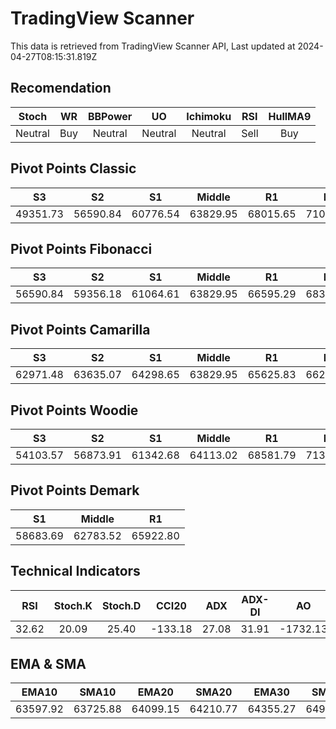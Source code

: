 # TradingView Scanner
This data is retrieved from TradingView Scanner API, Last updated at 2024-04-27T08:15:31.819Z

## Recomendation
| Stoch | WR | BBPower | UO | Ichimoku | RSI | HullMA9 |
| :---: | :---: | :---: | :---: | :---: | :---: | :---: |
| Neutral | Buy | Neutral | Neutral | Neutral | Sell | Buy |

## Pivot Points Classic
| S3 | S2 | S1 | Middle | R1 | R2 | R3 |
| :---: | :---: | :---: | :---: | :---: | :---: | :---: |
| 49351.73 | 56590.84 | 60776.54 | 63829.95 | 68015.65 | 71069.06 | 78308.17 |

## Pivot Points Fibonacci
| S3 | S2 | S1 | Middle | R1 | R2 | R3 |
| :---: | :---: | :---: | :---: | :---: | :---: | :---: |
| 56590.84 | 59356.18 | 61064.61 | 63829.95 | 66595.29 | 68303.72 | 71069.06 |

## Pivot Points Camarilla
| S3 | S2 | S1 | Middle | R1 | R2 | R3 |
| :---: | :---: | :---: | :---: | :---: | :---: | :---: |
| 62971.48 | 63635.07 | 64298.65 | 63829.95 | 65625.83 | 66289.41 | 66953.00 |

## Pivot Points Woodie
| S3 | S2 | S1 | Middle | R1 | R2 | R3 |
| :---: | :---: | :---: | :---: | :---: | :---: | :---: |
| 54103.57 | 56873.91 | 61342.68 | 64113.02 | 68581.79 | 71352.13 | 75820.90 |

## Pivot Points Demark
| S1 | Middle | R1 |
| :---: | :---: | :---: |
| 58683.69 | 62783.52 | 65922.80 |

## Technical Indicators
| RSI | Stoch.K | Stoch.D | CCI20 | ADX | ADX-DI | AO | Mom | MACD | MACD | W.R | HullMA9 |
| :---: | :---: | :---: | :---: | :---: | :---: | :---: | :---: | :---: | :---: | :---: | :---: |
| 32.62 | 20.09 | 25.40 | -133.18 | 27.08 | 31.91 | -1732.13 | -1755.99 | -552.05 | -397.29 | -81.27 | 62839.24 |

## EMA & SMA
| EMA10 | SMA10 | EMA20 | SMA20 | EMA30 | SMA30 | EMA50 | SMA50 | EMA100 | SMA100 | EMA200 | SMA200 |
| :---: | :---: | :---: | :---: | :---: | :---: | :---: | :---: | :---: | :---: | :---: | :---: |
| 63597.92 | 63725.88 | 64099.15 | 64210.77 | 64355.27 | 64941.46 | 64630.27 | 64891.76 | 65261.95 | 65156.78 | 65565.25 | 67092.31 |